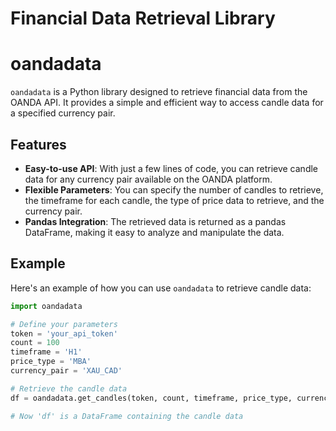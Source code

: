 # Financial Data Retrieval Library


# oandadata

`oandadata` is a Python library designed to retrieve financial data from the OANDA API. It provides a simple and efficient way to access candle data for a specified currency pair.

## Features

- **Easy-to-use API**: With just a few lines of code, you can retrieve candle data for any currency pair available on the OANDA platform.
- **Flexible Parameters**: You can specify the number of candles to retrieve, the timeframe for each candle, the type of price data to retrieve, and the currency pair.
- **Pandas Integration**: The retrieved data is returned as a pandas DataFrame, making it easy to analyze and manipulate the data.

## Example

Here's an example of how you can use `oandadata` to retrieve candle data:

```python
import oandadata

# Define your parameters
token = 'your_api_token'
count = 100
timeframe = 'H1'
price_type = 'MBA'
currency_pair = 'XAU_CAD'

# Retrieve the candle data
df = oandadata.get_candles(token, count, timeframe, price_type, currency_pair)

# Now 'df' is a DataFrame containing the candle data

